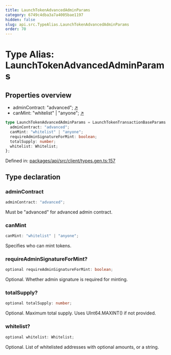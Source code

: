 ```yaml
---
title: LaunchTokenAdvancedAdminParams
category: 6749c4dba3a7a4005bae1197
hidden: false
slug: api.src.TypeAlias.LaunchTokenAdvancedAdminParams
order: 70
---
```


# Type Alias: LaunchTokenAdvancedAdminParams

## Properties overview

- adminContract:  "advanced"; [↗](#admincontract)
- canMint:  "whitelist" | "anyone"; [↗](#canmint)

```ts
type LaunchTokenAdvancedAdminParams = LaunchTokenTransactionBaseParams & {
  adminContract: "advanced";
  canMint: "whitelist" | "anyone";
  requireAdminSignatureForMint: boolean;
  totalSupply: number;
  whitelist: Whitelist;
};
```

Defined in: [packages/api/src/client/types.gen.ts:157](https://github.com/zkcloudworker/minatokens-lib/blob/main/packages/api/src/client/types.gen.ts#L157)

## Type declaration

### adminContract

```ts
adminContract: "advanced";
```

Must be "advanced" for advanced admin contract.

### canMint

```ts
canMint: "whitelist" | "anyone";
```

Specifies who can mint tokens.

### requireAdminSignatureForMint?

```ts
optional requireAdminSignatureForMint: boolean;
```

Optional. Whether admin signature is required for minting.

### totalSupply?

```ts
optional totalSupply: number;
```

Optional. Maximum total supply. Uses UInt64.MAXINT() if not provided.

### whitelist?

```ts
optional whitelist: Whitelist;
```

Optional. List of whitelisted addresses with optional amounts, or a string.
